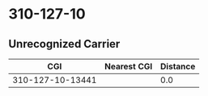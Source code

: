 # 310-127-10
## Unrecognized Carrier


| CGI | Nearest CGI | Distance |
|-----|-------------|----------|
| 310-127-10-13441 |  | 0.0 |
